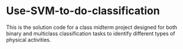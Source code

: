 # Use-SVM-to-do-classification
This is the solution code for a class midterm project designed for both binary and multiclass classification tasks to identify different types of physical activities.
